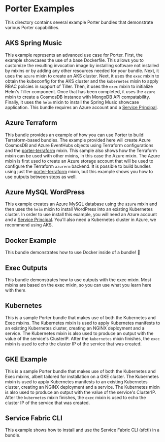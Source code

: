 # Porter Examples

This directory contains several example Porter bundles that demonstrate various Porter capabilities.

## AKS Spring Music

This example represents an advanced use case for Porter. First, the example showcases the use of a base Dockerfile. This allows you to customize the resulting invocation image by installing software not installed by mixins or by adding any other resources needed for your bundle. Next, it uses the `azure` mixin to create an AKS cluster. Next, it uses the `exec` mixin to obtain the kubeconfig for the AKS cluster and the `kubernetes` mixin to apply RBAC policies in support of Tiller. Then, it uses the `exec` mixin to initialize Helm's Tiller component. Once that has been completed, it uses the `azure` mixin to create a CosmosDB instance with MongoDB API compatability. Finally, it uses the `helm` mixin to install the Spring Music showcase application. This bundle requires an Azure account and a [Service Principal](https://docs.microsoft.com/en-us/cli/azure/create-an-azure-service-principal-azure-cli?view=azure-cli-latest).

## Azure Terraform

This bundle provides an example of how you can use Porter to build Terraform-based bundles. The example provided here will create Azure CosmosDB and Azure EventHubs objects using Terraform configurations and the [porter-terraform](https://github.com/getporter/terraform-mixin) mixin. This sample also shows how the Terraform mixin can be used with other mixins, in this case the Azure mixin. The Azure mixin is first used to create an Azure storage account that will be used to configure the Terraform `azurerm` backend. It is possible to build bundles using just the [porter-terraform](https://github.com/getporter/terraform-mixin) mixin, but this example shows you how to use outputs between steps as well.

## Azure MySQL WordPress

This example creates an Azure MySQL database using the `azure` mixin and then uses the `helm` mixin to install WordPress into an existing Kubernetes cluster. In order to use install this example, you will need an Azure account and a [Service Principal](https://docs.microsoft.com/en-us/cli/azure/create-an-azure-service-principal-azure-cli?view=azure-cli-latest). You'll also need a Kubernetes cluster in Azure, we recommend using AKS.

## Docker Example

This bundle demonstrates how to use Docker inside of a bundle! 🐳

## Exec Outputs

This bundle demonstrates how to use outputs with the exec mixin. Most mixins are based on the exec mixin, so you can use what you learn here with them.

## Kubernetes

This is a sample Porter bundle that makes use of both the Kubernetes and Exec mixins. The Kubernetes mixin is used to apply Kubernetes manifests to an existing Kubernetes cluster, creating an NGINX deployment and a service. The Kubernetes mixin is also used to produce an output with the value of the service's ClusterIP.  After the `kubernetes` mixin finishes, the `exec` mixin is used to echo the cluster IP of the service that was created.

## GKE Example

This is a sample Porter bundle that makes use of both the Kubernetes and Exec mixins, albeit tailored for installation on a GKE cluster. The Kubernetes mixin is used to apply Kubernetes manifests to an existing Kubernetes cluster, creating an NGINX deployment and a service. The Kubernetes mixin is also used to produce an output with the value of the service's ClusterIP.  After the `kubernetes` mixin finishes, the `exec` mixin is used to echo the cluster IP of the service that was created.

## Service Fabric CLI

This example shows how to install and use the Service Fabric CLI (sfctl) in a bundle.